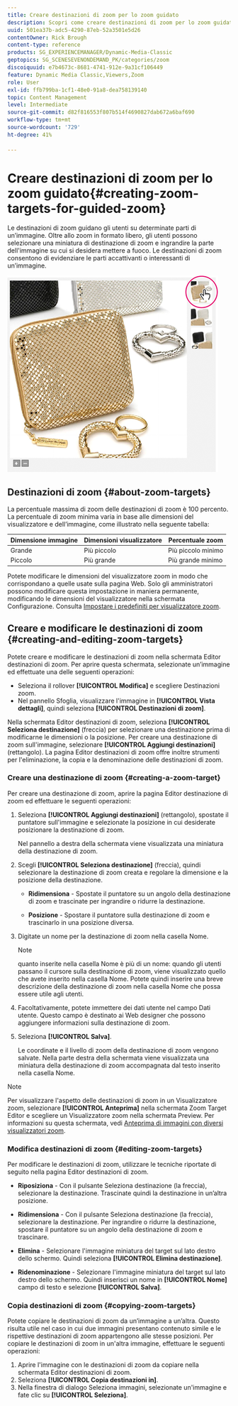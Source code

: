 ```yaml
---
title: Creare destinazioni di zoom per lo zoom guidato
description: Scopri come creare destinazioni di zoom per lo zoom guidato in Adobe Dynamic Media Classic.
uuid: 501ea37b-adc5-4290-87eb-52a3501e5d26
contentOwner: Rick Brough
content-type: reference
products: SG_EXPERIENCEMANAGER/Dynamic-Media-Classic
geptopics: SG_SCENESEVENONDEMAND_PK/categories/zoom
discoiquuid: e7b4673c-8681-4741-912e-9a31cf106449
feature: Dynamic Media Classic,Viewers,Zoom
role: User
exl-id: ffb799ba-1cf1-48e0-91a8-dea758139140
topic: Content Management
level: Intermediate
source-git-commit: d82f816553f807b514f4690827dab672a6baf690
workflow-type: tm+mt
source-wordcount: '729'
ht-degree: 41%

---
```


# Creare destinazioni di zoom per lo zoom guidato{#creating-zoom-targets-for-guided-zoom}

Le destinazioni di zoom guidano gli utenti su determinate parti di un’immagine. Oltre allo zoom in formato libero, gli utenti possono selezionare una miniatura di destinazione di zoom e ingrandire la parte dell&#39;immagine su cui si desidera mettere a fuoco. Le destinazioni di zoom consentono di evidenziare le parti accattivanti o interessanti di un’immagine.

![Creare destinazioni di zoom per lo zoom guidato](/help/using/assets/zo_guided_zoom.png)

## Destinazioni di zoom {#about-zoom-targets}

La percentuale massima di zoom delle destinazioni di zoom è 100 percento. La percentuale di zoom minima varia in base alle dimensioni del visualizzatore e dell’immagine, come illustrato nella seguente tabella:

| Dimensione immagine | Dimensioni visualizzatore | Percentuale zoom  |
| --- | --- | --- |
| Grande | Più piccolo | Più piccolo minimo |
| Piccolo | Più grande | Più grande minimo |

Potete modificare le dimensioni del visualizzatore zoom in modo che corrispondano a quelle usate sulla pagina Web. Solo gli amministratori possono modificare questa impostazione in maniera permanente, modificando le dimensioni del visualizzatore nella schermata Configurazione. Consulta [Impostare i predefiniti per visualizzatore zoom](setting-zoom-viewer-presets.md#setting_up_zoom_viewer_presets).

## Creare e modificare le destinazioni di zoom {#creating-and-editing-zoom-targets}

Potete creare e modificare le destinazioni di zoom nella schermata Editor destinazioni di zoom. Per aprire questa schermata, selezionate un’immagine ed effettuate una delle seguenti operazioni:

* Seleziona il rollover **[!UICONTROL Modifica]** e scegliere Destinazioni zoom.
* Nel pannello Sfoglia, visualizzare l&#39;immagine in **[!UICONTROL Vista dettagli]**, quindi seleziona **[!UICONTROL Destinazioni di zoom]**.

Nella schermata Editor destinazioni di zoom, seleziona **[!UICONTROL Seleziona destinazione]** (freccia) per selezionare una destinazione prima di modificarne le dimensioni o la posizione. Per creare una destinazione di zoom sull&#39;immagine, selezionare **[!UICONTROL Aggiungi destinazioni]** (rettangolo). La pagina Editor destinazioni di zoom offre inoltre strumenti per l&#39;eliminazione, la copia e la denominazione delle destinazioni di zoom.

### Creare una destinazione di zoom {#creating-a-zoom-target}

Per creare una destinazione di zoom, aprire la pagina Editor destinazione di zoom ed effettuare le seguenti operazioni:

1. Seleziona **[!UICONTROL Aggiungi destinazioni]** (rettangolo), spostate il puntatore sull&#39;immagine e selezionate la posizione in cui desiderate posizionare la destinazione di zoom.

   Nel pannello a destra della schermata viene visualizzata una miniatura della destinazione di zoom.

1. Scegli **[!UICONTROL Seleziona destinazione]** (freccia), quindi selezionare la destinazione di zoom creata e regolare la dimensione e la posizione della destinazione.

   * **Ridimensiona** - Spostate il puntatore su un angolo della destinazione di zoom e trascinate per ingrandire o ridurre la destinazione.

   * **Posizione** - Spostare il puntatore sulla destinazione di zoom e trascinarlo in una posizione diversa.

1. Digitate un nome per la destinazione di zoom nella casella Nome.

   >[!NOTE]
   >
   >quanto inserite nella casella Nome è più di un nome: quando gli utenti passano il cursore sulla destinazione di zoom, viene visualizzato quello che avete inserito nella casella Nome. Potete quindi inserire una breve descrizione della destinazione di zoom nella casella Nome che possa essere utile agli utenti.

1. Facoltativamente, potete immettere dei dati utente nel campo Dati utente. Questo campo è destinato ai Web designer che possono aggiungere informazioni sulla destinazione di zoom.
1. Seleziona **[!UICONTROL Salva]**.

   Le coordinate e il livello di zoom della destinazione di zoom vengono salvate. Nella parte destra della schermata viene visualizzata una miniatura della destinazione di zoom accompagnata dal testo inserito nella casella Nome.

>[!NOTE]
>
>Per visualizzare l&#39;aspetto delle destinazioni di zoom in un Visualizzatore zoom, selezionare **[!UICONTROL Anteprima]** nella schermata Zoom Target Editor e scegliere un Visualizzatore zoom nella schermata Preview. Per informazioni su questa schermata, vedi [Anteprima di immagini con diversi visualizzatori zoom](previewing-image-assets-different-zoom.md#previewing_image_assets_with_different_zoom_viewers).

### Modifica destinazioni di zoom {#editing-zoom-targets}

Per modificare le destinazioni di zoom, utilizzare le tecniche riportate di seguito nella pagina Editor destinazioni di zoom.

* **Riposiziona** - Con il pulsante Seleziona destinazione (la freccia), selezionare la destinazione. Trascinate quindi la destinazione in un’altra posizione.

* **Ridimensiona** - Con il pulsante Seleziona destinazione (la freccia), selezionare la destinazione. Per ingrandire o ridurre la destinazione, spostare il puntatore su un angolo della destinazione di zoom e trascinare.

* **Elimina** - Selezionare l&#39;immagine miniatura del target sul lato destro dello schermo. Quindi seleziona **[!UICONTROL Elimina destinazione]**.

* **Ridenominazione** - Selezionare l&#39;immagine miniatura del target sul lato destro dello schermo. Quindi inserisci un nome in **[!UICONTROL Nome]** campo di testo e selezione **[!UICONTROL Salva]**.

### Copia destinazioni di zoom {#copying-zoom-targets}

Potete copiare le destinazioni di zoom da un’immagine a un’altra. Questo risulta utile nel caso in cui due immagini presentano contenuto simile e le rispettive destinazioni di zoom appartengono alle stesse posizioni. Per copiare le destinazioni di zoom in un&#39;altra immagine, effettuare le seguenti operazioni:

1. Aprire l&#39;immagine con le destinazioni di zoom da copiare nella schermata Editor destinazioni di zoom.
1. Seleziona **[!UICONTROL Copia destinazioni in]**.
1. Nella finestra di dialogo Seleziona immagini, selezionate un&#39;immagine e fate clic su **[!UICONTROL Seleziona]**.
